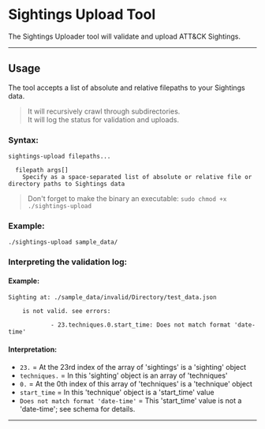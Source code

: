 # Sightings Upload Tool
The Sightings Uploader tool will validate and upload ATT&CK Sightings.

---

## Usage
The tool accepts a list of absolute and relative filepaths to your Sightings data. 

> It will recursively crawl through subdirectories.  
> It will log the status for validation and uploads.  

### Syntax: 
```
sightings-upload filepaths...

  filepath args[]
  	Specify as a space-separated list of absolute or relative file or directory paths to Sightings data
```
> Don't forget to make the binary an executable: `sudo chmod +x ./sightings-upload`

### Example:
```
./sightings-upload sample_data/
```

### Interpreting the validation log:

#### Example: 
```
Sighting at: ./sample_data/invalid/Directory/test_data.json

	is not valid. see errors:

			- 23.techniques.0.start_time: Does not match format 'date-time'
```
#### Interpretation:
- `23.` = At the 23rd index of the array of 'sightings' is a 'sighting' object
- `techniques.` = In this 'sighting' object is an array of 'techniques'
- `0.` = At the 0th index of this array of 'techniques' is a 'technique' object
- `start_time` = In this 'technique' object is a 'start_time' value
- `Does not match format 'date-time'` = This 'start_time' value is not a 'date-time'; see schema for details.

---